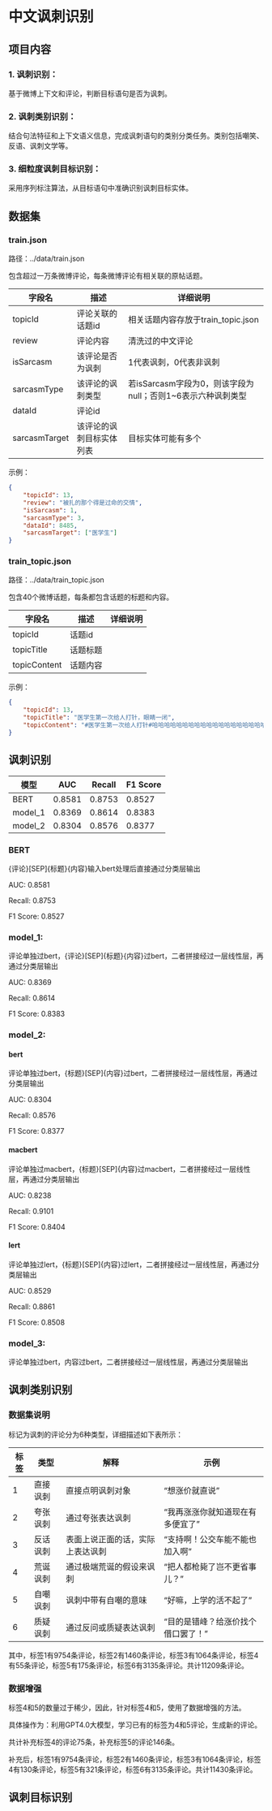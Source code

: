 # 中文讽刺识别

## 项目内容

### 1. 讽刺识别：
基于微博上下文和评论，判断目标语句是否为讽刺。
### 2. 讽刺类别识别：
结合句法特征和上下文语义信息，完成讽刺语句的类别分类任务。类别包括嘲笑、反语、讽刺文学等。
### 3. 细粒度讽刺目标识别：
采用序列标注算法，从目标语句中准确识别讽刺目标实体。

## 数据集

### train.json
路径：../data/train.json

包含超过一万条微博评论，每条微博评论有相关联的原帖话题。

| 字段名           | 描述           | 详细说明                                   |
|---------------|--------------|----------------------------------------|
| topicId       | 评论关联的话题id    | 相关话题内容存放于train_topic.json              |
| review        | 评论内容         | 清洗过的中文评论                               |
| isSarcasm     | 该评论是否为讽刺     | 1代表讽刺，0代表非讽刺                           |
| sarcasmType   | 该评论的讽刺类型     | 若isSarcasm字段为0，则该字段为null；否则1~6表示六种讽刺类型 |
| dataId        | 评论id         |                                        |
| sarcasmTarget | 该评论的讽刺目标实体列表 | 目标实体可能有多个                              |

示例：
```json
{   
    "topicId": 13, 
    "review": "被扎的那个得是过命的交情", 
    "isSarcasm": 1, 
    "sarcasmType": 3, 
    "dataId": 8485, 
    "sarcasmTarget": ["医学生"]
}
```

### train_topic.json
路径：../data/train_topic.json

包含40个微博话题，每条都包含话题的标题和内容。

| 字段名          | 描述   | 详细说明 |
|--------------|------|------|
| topicId      | 话题id |      |
| topicTitle   | 话题标题 |      |
| topicContent | 话题内容 |      |

示例：
```json
{
    "topicId": 13, 
    "topicTitle": "医学生第一次给人打针，眼睛一闭", 
    "topicContent": "#医学生第一次给人打针#哈哈哈哈哈哈哈哈哈哈哈哈哈哈哈哈哈哈哈哈“眼睛一闭”可还行。"
}
```


## 讽刺识别

| 模型     | AUC    | Recall | F1 Score |
|---------|--------|--------|----------|
| BERT    | 0.8581 | 0.8753 | 0.8527   |
| model_1 | 0.8369 | 0.8614 | 0.8383   |
| model_2 | 0.8304 | 0.8576 | 0.8377   |

### BERT

{评论}[SEP]{标题}{内容}输入bert处理后直接通过分类层输出

AUC: 0.8581

Recall: 0.8753

F1 Score: 0.8527

### model_1:

评论单独过bert，{评论}[SEP]{标题}{内容}过bert，二者拼接经过一层线性层，再通过分类层输出

AUC: 0.8369

Recall: 0.8614

F1 Score: 0.8383

### model_2:

#### bert
评论单独过bert，{标题}[SEP]{内容}过bert，二者拼接经过一层线性层，再通过分类层输出

AUC: 0.8304

Recall: 0.8576

F1 Score: 0.8377

#### macbert

评论单独过macbert，{标题}[SEP]{内容}过macbert，二者拼接经过一层线性层，再通过分类层输出

AUC: 0.8238

Recall: 0.9101

F1 Score: 0.8404

#### lert

评论单独过lert，{标题}[SEP]{内容}过lert，二者拼接经过一层线性层，再通过分类层输出

AUC: 0.8529

Recall: 0.8861

F1 Score: 0.8508

### model_3:

评论单独过bert，内容过bert，二者拼接经过一层线性层，再通过分类层输出



## 讽刺类别识别

### 数据集说明

标记为讽刺的评论分为6种类型，详细描述如下表所示：

| 标签 | 类型   | 解释               | 示例                 |
|----|------|------------------|--------------------|
| 1  | 直接讽刺 | 直接点明讽刺对象         | “想涨价就直说”           |
| 2  | 夸张讽刺 | 通过夸张表达讽刺         | “我再涨涨你就知道现在有多便宜了”  |
| 3  | 反话讽刺 | 表面上说正面的话，实际上表达讽刺 | “支持啊！公交车能不能也加入啊”   |
| 4  | 荒诞讽刺 | 通过极端荒诞的假设来讽刺     | “把人都枪毙了岂不更省事儿？”    |
| 5  | 自嘲讽刺 | 讽刺中带有自嘲的意味       | “好嘛，上学的活不起了”       |
| 6  | 质疑讽刺 | 通过反问或质疑表达讽刺      | “目的是错峰？给涨价找个借口罢了！” |

其中，标签1有9754条评论，标签2有1460条评论，标签3有1064条评论，标签4有55条评论，标签5有175条评论，标签6有3135条评论。共计11209条评论。

### 数据增强

标签4和5的数量过于稀少，因此，针对标签4和5，使用了数据增强的方法。

具体操作为：利用GPT4.0大模型，学习已有的标签为4和5评论，生成新的评论。

共计补充标签4的评论75条，补充标签5的评论146条。

补充后，标签1有9754条评论，标签2有1460条评论，标签3有1064条评论，标签4有130条评论，标签5有321条评论，标签6有3135条评论。共计11430条评论。

## 讽刺目标识别

